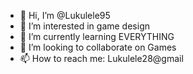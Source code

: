 - 👋 Hi, I’m @Lukulele95
- 👀 I’m interested in game design
- 🌱 I’m currently learning EVERYTHING
- 💞️ I’m looking to collaborate on Games
- 📫 How to reach me: Lukulele28@gmail  

<!---
Lukulele95/Lukulele95 is a ✨ special ✨ repository because its `README.md` (this file) appears on your GitHub profile.
You can click the Preview link to take a look at your changes.
--->
